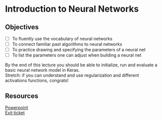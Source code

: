 # Introduction to Neural Networks

## Objectives
* [ ] To fluently use the vocabulary of neural networks
* [ ] To connect familiar past algorithms to neural networks 
* [ ] To practice drawing and specifying the parameters of a neural net
* [ ] To list the parameters one can adjust when building a neural net

By the end of this lecture you should be able to initialize, run and evaluate a basic neural network model in Keras.<br>
Stretch: if you can understand and use regularization and different activations functions, congrats!

## Resources

[Powerpoint](https://docs.google.com/presentation/d/1svB5e3v4q7-PruOf_bWRwdOTYMad94sIhLNl1hGh6k4/edit?usp=sharing)<br>
[Exit ticket](https://docs.google.com/forms/d/e/1FAIpQLSffoZOB8qqA0yCubbblMDFzqoRSBrZdwHUoh3AhNVE9gyjchA/viewform)



